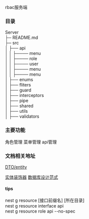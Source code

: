 rbac服务端
### 目录
Server  
├─ README.md  
├─ src  
│  ├── api  
│  │   ├──── menu  
│  │   ├──── role  
│  │   ├──── user  
│  │   ├──── menu  
│  │   ├──── menu  
│  ├── enums  
│  ├── fliters  
│  ├── guard  
│  ├── interceptors  
│  ├── pipe  
│  ├── shared  
│  ├── utils  
│  ├── validators  

### 主要功能
角色管理
菜单管理
api管理


### 文档相关地址
[DTO/entity](https://zhuanlan.zhihu.com/p/296492029)

[实体装饰器](https://www.bookstack.cn/read/TypeORM-0.2.20-zh/spilt.1.decorator-reference.md)
[数据库设计范式](https://zhuanlan.zhihu.com/p/20028672?utm_campaign=shareopn&utm_medium=social&utm_oi=741636816880287744&utm_psn=1596089298482388993&utm_source=wechat_session)

#### tips
nest g resource [接口前缀名] [所在目录]  
nest g resource interface api  
nest g resource role api --no-spec  